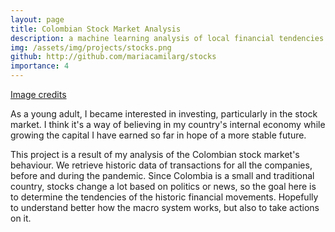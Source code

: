 ```yaml
---
layout: page
title: Colombian Stock Market Analysis
description: a machine learning analysis of local financial tendencies
img: /assets/img/projects/stocks.png
github: http://github.com/mariacamilarg/stocks
importance: 4
---
```


<div class="row">
    <div class="col-sm mt-3 mt-md-0">
        <img class="img-fluid rounded z-depth-1" src="{{ '/assets/img/projects/stocks.png' | relative_url }}" alt="" title="dj booth"/>
    </div>
</div>
<div class="caption">
    <a href="https://www.nasdaq.com/sites/acquia.prod/files/image/29525db076bcc42505a356e55dbe94f38b28530b_getty-stock-market-data.jpg?530459866">Image credits</a>
</div>

As a young adult, I became interested in investing, particularly in the stock market. I think it's a way of believing in my country's internal economy while growing the capital I have earned so far in hope of a more stable future. 

This project is a result of my analysis of the Colombian stock market's behaviour. We retrieve historic data of transactions for all the companies, before and during the pandemic. Since Colombia is a small and traditional country, stocks change a lot based on politics or news, so the goal here is to determine the tendencies of the historic financial movements. Hopefully to understand better how the macro system works, but also to take actions on it.